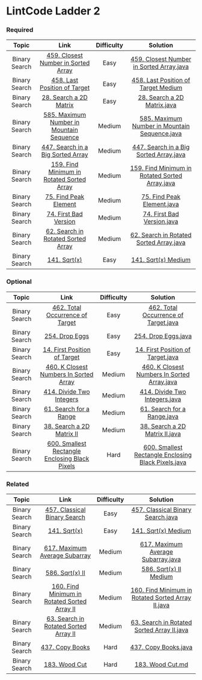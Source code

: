# LintCode Ladder 2

### Required
|         Topic         |                                                 Link                                                | Difficulty |                                                                                                 Solution                                                                                                 |
|:---------------------:|:--------------------------------------------------------------------------------------------------------:|:------:|:--------------------------------------------------------------------------------------------------------------------------------------------------------------------------------------------------------:|
| Binary Search | [459. Closest Number in Sorted Array](http://www.lintcode.com/en/problem/closest-number-in-sorted-array/) |  Easy   | [459. Closest Number in Sorted Array.java](https://github.com/chendddong/LintCode/blob/master/JiuZhang%20Algorithm%20Ladder/2%20-%20Binary%20Search/Reqiured/459.%20Closest%20Number%20in%20Sorted%20Array.java)           |
| Binary Search | [458. Last Position of Target](http://www.lintcode.com/en/problem/last-position-of-target/) | Easy | [458. Last Position of Target Medium](./required/LastPositionOfTarget.md) | 
| Binary Search | [28. Search a 2D Matrix](http://www.lintcode.com/problem/search-a-2d-matrix) |Easy   | [28. Search a 2D Matrix.java](https://github.com/chendddong/LintCode/blob/master/JiuZhang%20Algorithm%20Ladder/2%20-%20Binary%20Search/Reqiured/28.%20Search%20a%202D%20Matrix.java)           |
| Binary Search | [585. Maximum Number in Mountain Sequence](http://www.lintcode.com/problem/maximum-number-in-mountain-sequence)|Medium   | [585. Maximum Number in Mountain Sequence.java](https://github.com/chendddong/LintCode/blob/master/JiuZhang%20Algorithm%20Ladder/2%20-%20Binary%20Search/Reqiured/585.%20Maximum%20Number%20in%20Mountain%20Sequence.java)           |
| Binary Search | [447. Search in a Big Sorted Array](http://www.lintcode.com/problem/search-in-a-big-sorted-array)    |   Medium   | [447. Search in a Big Sorted Array.java](https://github.com/chendddong/LintCode/blob/master/JiuZhang%20Algorithm%20Ladder/2%20-%20Binary%20Search/Reqiured/447.%20Search%20in%20a%20Big%20Sorted%20Array.java)|
| Binary Search | [159. Find Minimum in Rotated Sorted Array](http://www.lintcode.com/en/problem/find-minimum-in-rotated-sorted-array/)                           |   Medium   | [159. Find Minimum in Rotated Sorted Array.java](https://github.com/chendddong/LintCode/blob/master/JiuZhang%20Algorithm%20Ladder/2%20-%20Binary%20Search/Reqiured/159.%20Find%20Minimum%20in%20Rotated%20Sorted%20Array.java)           |
| Binary Search | [75. Find Peak Element](http://www.lintcode.com/problem/find-peak-element)| Medium   | [75. Find Peak Element.java](https://github.com/chendddong/LintCode/blob/master/JiuZhang%20Algorithm%20Ladder/2%20-%20Binary%20Search/Reqiured/75.%20Find%20Peak%20Element.java)           |
| Binary Search | [74. First Bad Version](http://www.lintcode.com/problem/first-bad-version)| Medium   | [74. First Bad Version.java](https://github.com/chendddong/LintCode/blob/master/JiuZhang%20Algorithm%20Ladder/2%20-%20Binary%20Search/Reqiured/74.%20First%20Bad%20Version.java)           |
| Binary Search | [62. Search in Rotated Sorted Array](http://www.lintcode.com/problem/search-in-rotated-sorted-array)| Medium   | [62. Search in Rotated Sorted Array.java](https://github.com/chendddong/LintCode/blob/master/JiuZhang%20Algorithm%20Ladder/2%20-%20Binary%20Search/Reqiured/62.%20Search%20in%20Rotated%20Sorted%20Array.java)           |
| Binary Search | [141. Sqrt(x)](http://www.lintcode.com/problem/sqrtx) |  Easy   | [141. Sqrt(x) Medium](./required/Sqrt(x).md) |


### Optional
|         Topic         |                                                 Link                                                | Difficulty |                                                                                                 Solution                                                                                                 |
|:---------------------:|:--------------------------------------------------------------------------------------------------------:|:------:|:--------------------------------------------------------------------------------------------------------------------------------------------------------------------------------------------------------:|
| Binary Search | [462. Total Occurrence of Target](http://www.lintcode.com/problem/total-occurrence-of-target) |  Easy   | [462. Total Occurrence of Target.java](https://github.com/chendddong/LintCode/blob/master/JiuZhang%20Algorithm%20Ladder/2%20-%20Binary%20Search/Optional/462.%20Total%20Occurrence%20of%20Target.java) |
| Binary Search | [254. Drop Eggs](http://www.lintcode.com/problem/drop-eggs) | Easy | [254. Drop Eggs.java](https://github.com/chendddong/LintCode/blob/master/JiuZhang%20Algorithm%20Ladder/2%20-%20Binary%20Search/Optional/254.%20Drop%20Eggs%20Easy.java)|
| Binary Search | [14. First Position of Target](http://www.lintcode.com/problem/first-position-of-target) |Easy   | [14. First Position of Target.java](https://github.com/chendddong/LintCode/blob/master/JiuZhang%20Algorithm%20Ladder/2%20-%20Binary%20Search/Optional/14.%20First%20Position%20of%20Target%20Easy.java)|
| Binary Search | [460. K Closest Numbers In Sorted Array](http://www.lintcode.com/problem/k-closest-numbers-in-sorted-array)|Medium   | [460. K Closest Numbers In Sorted Array.java](https://github.com/chendddong/LintCode/blob/master/JiuZhang%20Algorithm%20Ladder/2%20-%20Binary%20Search/Optional/460.%20K%20Closest%20Numbers%20In%20Sorted%20Array.java)           |
| Binary Search | [414. Divide Two Integers](http://www.lintcode.com/problem/divide-two-integers)    |   Medium   | [414. Divide Two Integers.java](https://github.com/chendddong/LintCode/blob/master/JiuZhang%20Algorithm%20Ladder/2%20-%20Binary%20Search/Optional/414.%20Divide%20Two%20Integers.java)|
| Binary Search | [61. Search for a Range](http://www.lintcode.com/problem/search-for-a-range)|   Medium   | [61. Search for a Range.java](https://github.com/chendddong/LintCode/blob/master/JiuZhang%20Algorithm%20Ladder/2%20-%20Binary%20Search/Optional/61.%20Search%20for%20a%20Range.java)|
| Binary Search | [38. Search a 2D Matrix II](http://www.lintcode.com/problem/search-a-2d-matrix-ii)| Medium   | [38. Search a 2D Matrix II.java](https://github.com/chendddong/LintCode/blob/master/JiuZhang%20Algorithm%20Ladder/2%20-%20Binary%20Search/Optional/38.%20Search%20a%202D%20Matrix%20II.java)|
| Binary Search | [600. Smallest Rectangle Enclosing Black Pixels](http://www.lintcode.com/problem/smallest-rectangle-enclosing-black-pixels)|Hard   | [600. Smallest Rectangle Enclosing Black Pixels.java](https://github.com/chendddong/LintCode/blob/master/JiuZhang%20Algorithm%20Ladder/2%20-%20Binary%20Search/Reqiured/600.%20Smallest%20Rectangle%20Enclosing%20Black%20Pixels%20Hard.java)           |


### Related
|         Topic         |                                                 Link                                                | Difficulty |                                                                                                 Solution                                                                                                 |
|:---------------------:|:--------------------------------------------------------------------------------------------------------:|:------:|:--------------------------------------------------------------------------------------------------------------------------------------------------------------------------------------------------------:|
| Binary Search | [457. Classical Binary Search](http://www.lintcode.com/problem/classical-binary-search) |  Easy   | [457. Classical Binary Search.java](https://github.com/chendddong/LintCode/blob/master/JiuZhang%20Algorithm%20Ladder/2%20-%20Binary%20Search/Related/457.%20Classical%20Binary%20Search.java) |
| Binary Search | [141. Sqrt(x)](http://www.lintcode.com/problem/sqrtx) |  Easy   | [141. Sqrt(x) Medium](./required/Sqrt(x).md) |
| Binary Search | [617. Maximum Average Subarray](http://www.lintcode.com/problem/maximum-average-subarray) | Medium | [617. Maximum Average Subarray.java](https://github.com/chendddong/LintCode/blob/master/JiuZhang%20Algorithm%20Ladder/2%20-%20Binary%20Search/Related/617.%20Maximum%20Average%20Subarray%20Medium.java) |
| Binary Search | [586. Sqrt(x) II](http://www.lintcode.com/problem/sqrtx-ii) |  Medium   | [586. Sqrt(x) II Medium](./required/Sqrt(x).md) |
| Binary Search | [160. Find Minimum in Rotated Sorted Array II](http://www.lintcode.com/problem/find-minimum-in-rotated-sorted-array-ii) |  Medium   | [160. Find Minimum in Rotated Sorted Array II.java](https://github.com/chendddong/LintCode/blob/master/JiuZhang%20Algorithm%20Ladder/2%20-%20Binary%20Search/Related/160.%20Find%20Minimum%20in%20Rotated%20Sorted%20Array%20II.java) |
| Binary Search | [63. Search in Rotated Sorted Array II](http://www.lintcode.com/problem/search-in-rotated-sorted-array-ii) |  Medium   | [63. Search in Rotated Sorted Array II.java](https://github.com/chendddong/LintCode/blob/master/JiuZhang%20Algorithm%20Ladder/2%20-%20Binary%20Search/Related/63.%20Search%20in%20Rotated%20Sorted%20Array%20II.java) |
| Binary Search | [437. Copy Books](http://www.lintcode.com/problem/copy-books)|  Hard   | [437. Copy Books.java](https://github.com/chendddong/LintCode/blob/master/JiuZhang%20Algorithm%20Ladder/2%20-%20Binary%20Search/Related/437.%20Copy%20Books.java) |
| Binary Search | [183. Wood Cut](http://www.lintcode.com/problem/wood-cut)|  Hard   | [183. Wood Cut.md](./WoodCut.md) |

